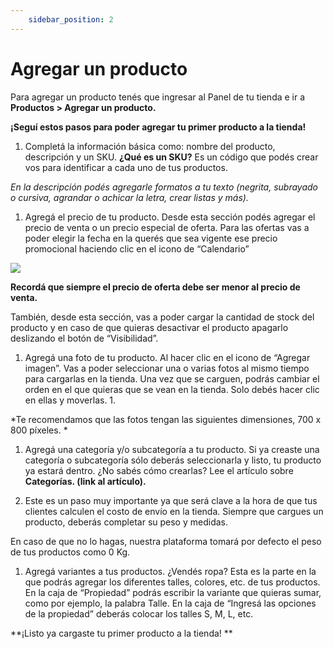 ```yaml
---
    sidebar_position: 2
---
```


# Agregar un producto

Para agregar un producto tenés que ingresar al Panel de tu tienda e ir a **Productos > Agregar un producto.**

**¡Seguí estos pasos para poder agregar tu primer producto a la tienda!**

1. Completá la información básica como: nombre del producto, descripción y un SKU. **¿Qué es un SKU?** Es un código que podés crear vos para identificar a cada uno de tus productos. 

*En la descripción podés agregarle formatos a tu texto (negrita, subrayado o cursiva, agrandar o achicar la letra, crear listas y más).*

1. Agregá el precio de tu producto. Desde esta sección podés agregar el precio de venta o un precio especial de oferta. Para las ofertas vas a poder elegir la fecha en la querés que sea vigente ese precio promocional haciendo clic en el icono de “Calendario”

![](/Fotos/Productos/AgregarProducto/agregarproductos1.jpg)

**Recordá que siempre el precio de oferta debe ser menor al precio de venta.**

También, desde esta sección, vas a poder cargar la cantidad de stock del producto y en caso de que quieras desactivar el producto apagarlo deslizando el botón de “Visibilidad”. 

1. Agregá una foto de tu producto. Al hacer clic en el icono de “Agregar imagen”. Vas a poder seleccionar una o varias fotos al mismo tiempo para cargarlas en la tienda. Una vez que se carguen, podrás cambiar el orden en el que quieras que se vean en la tienda. Solo debés hacer clic en ellas y moverlas. 1. 

*Te recomendamos que las fotos tengan las siguientes dimensiones, 700 x 800 píxeles.  *

1. Agregá una categoría y/o subcategoría a tu producto. Si ya creaste una categoría o subcategoría sólo deberás seleccionarla y listo, tu producto ya estará dentro. ¿No sabés cómo crearlas? Lee el artículo sobre **Categorías. (link al artículo).**

1. Este es un paso muy importante ya que será clave a la hora de que tus clientes calculen el costo de envío en la tienda. Siempre que cargues un producto, deberás completar su peso y medidas. 

En caso de que no lo hagas, nuestra plataforma tomará por defecto el peso de tus productos como 0 Kg. 

1. Agregá variantes a tus productos. ¿Vendés ropa? Esta es la parte en la que podrás agregar los diferentes talles, colores, etc. de tus productos. En la caja de “Propiedad” podrás escribir la variante que quieras sumar, como por ejemplo, la palabra Talle. En la caja de “Ingresá las opciones de la propiedad” deberás colocar los talles S, M, L, etc. 

**¡Listo ya cargaste tu primer producto a la tienda! **



